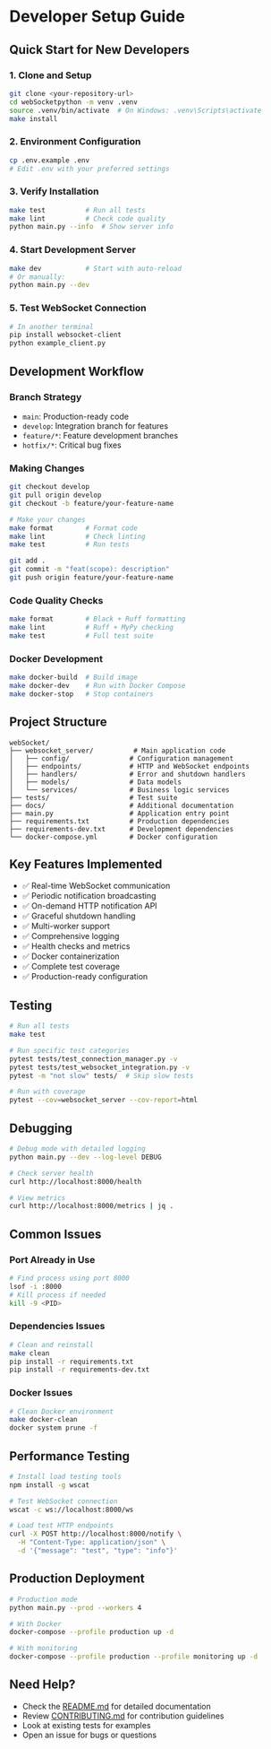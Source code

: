 # Developer Setup Guide

## Quick Start for New Developers

### 1. Clone and Setup
```bash
git clone <your-repository-url>
cd webSocketpython -m venv .venv
source .venv/bin/activate  # On Windows: .venv\Scripts\activate
make install
```

### 2. Environment Configuration
```bash
cp .env.example .env
# Edit .env with your preferred settings
```

### 3. Verify Installation
```bash
make test          # Run all tests
make lint          # Check code quality
python main.py --info  # Show server info
```

### 4. Start Development Server
```bash
make dev           # Start with auto-reload
# Or manually:
python main.py --dev
```

### 5. Test WebSocket Connection
```bash
# In another terminal
pip install websocket-client
python example_client.py
```

## Development Workflow

### Branch Strategy
- `main`: Production-ready code
- `develop`: Integration branch for features
- `feature/*`: Feature development branches
- `hotfix/*`: Critical bug fixes

### Making Changes
```bash
git checkout develop
git pull origin develop
git checkout -b feature/your-feature-name

# Make your changes
make format        # Format code
make lint          # Check linting
make test          # Run tests

git add .
git commit -m "feat(scope): description"
git push origin feature/your-feature-name
```

### Code Quality Checks
```bash
make format        # Black + Ruff formatting
make lint          # Ruff + MyPy checking
make test          # Full test suite
```

### Docker Development
```bash
make docker-build  # Build image
make docker-dev    # Run with Docker Compose
make docker-stop   # Stop containers
```

## Project Structure
```
webSocket/
├── websocket_server/          # Main application code
│   ├── config/               # Configuration management
│   ├── endpoints/            # HTTP and WebSocket endpoints
│   ├── handlers/             # Error and shutdown handlers
│   ├── models/               # Data models
│   └── services/             # Business logic services
├── tests/                    # Test suite
├── docs/                     # Additional documentation
├── main.py                   # Application entry point
├── requirements.txt          # Production dependencies
├── requirements-dev.txt      # Development dependencies
└── docker-compose.yml        # Docker configuration
```

## Key Features Implemented
- ✅ Real-time WebSocket communication
- ✅ Periodic notification broadcasting
- ✅ On-demand HTTP notification API
- ✅ Graceful shutdown handling
- ✅ Multi-worker support
- ✅ Comprehensive logging
- ✅ Health checks and metrics
- ✅ Docker containerization
- ✅ Complete test coverage
- ✅ Production-ready configuration

## Testing
```bash
# Run all tests
make test

# Run specific test categories
pytest tests/test_connection_manager.py -v
pytest tests/test_websocket_integration.py -v
pytest -m "not slow" tests/  # Skip slow tests

# Run with coverage
pytest --cov=websocket_server --cov-report=html
```

## Debugging
```bash
# Debug mode with detailed logging
python main.py --dev --log-level DEBUG

# Check server health
curl http://localhost:8000/health

# View metrics
curl http://localhost:8000/metrics | jq .
```

## Common Issues

### Port Already in Use
```bash
# Find process using port 8000
lsof -i :8000
# Kill process if needed
kill -9 <PID>
```

### Dependencies Issues
```bash
# Clean and reinstall
make clean
pip install -r requirements.txt
pip install -r requirements-dev.txt
```

### Docker Issues
```bash
# Clean Docker environment
make docker-clean
docker system prune -f
```

## Performance Testing
```bash
# Install load testing tools
npm install -g wscat

# Test WebSocket connection
wscat -c ws://localhost:8000/ws

# Load test HTTP endpoints
curl -X POST http://localhost:8000/notify \
  -H "Content-Type: application/json" \
  -d '{"message": "test", "type": "info"}'
```

## Production Deployment
```bash
# Production mode
python main.py --prod --workers 4

# With Docker
docker-compose --profile production up -d

# With monitoring
docker-compose --profile production --profile monitoring up -d
```

## Need Help?
- Check the [README.md](README.md) for detailed documentation
- Review [CONTRIBUTING.md](CONTRIBUTING.md) for contribution guidelines
- Look at existing tests for examples
- Open an issue for bugs or questions